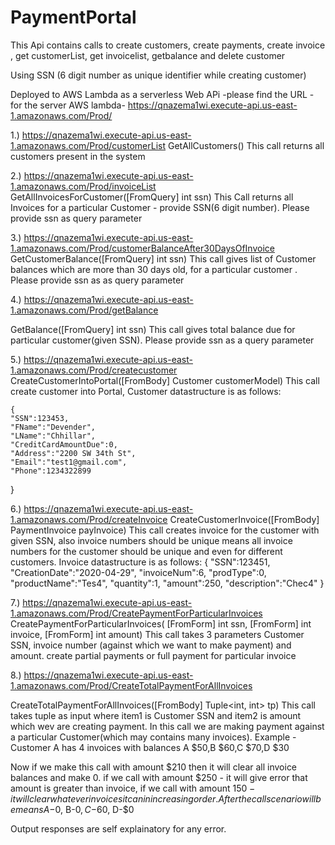 # PaymentPortal

This Api contains calls to create customers, create payments, create invoice , get customerList, get invoicelist, getbalance and delete customer 

Using SSN (6 digit number as unique identifier while creating customer)

Deployed to AWS Lambda as a serverless Web APi  -please find the URL - for the server AWS lambda- https://qnazema1wi.execute-api.us-east-1.amazonaws.com/Prod/

1.) https://qnazema1wi.execute-api.us-east-1.amazonaws.com/Prod/customerList
    GetAllCustomers()
    This call returns all customers present in the system


2.) https://qnazema1wi.execute-api.us-east-1.amazonaws.com/Prod/invoiceList
    GetAllInvoicesForCustomer([FromQuery] int ssn)
    This Call returns all Invoices for a particular Customer - provide SSN(6 digit number). Please provide ssn as query parameter
    
3.) https://qnazema1wi.execute-api.us-east-1.amazonaws.com/Prod/customerBalanceAfter30DaysOfInvoice
  GetCustomerBalance([FromQuery] int ssn)
  This call gives list of Customer balances which are more than 30 days old, for a particular customer . Please provide ssn as as query parameter

4.) https://qnazema1wi.execute-api.us-east-1.amazonaws.com/Prod/getBalance

  GetBalance([FromQuery] int ssn)
  This call gives total balance due for particular customer(given SSN). Please provide ssn as a query parameter
  
5.) https://qnazema1wi.execute-api.us-east-1.amazonaws.com/Prod/createcustomer
    CreateCustomerIntoPortal([FromBody] Customer customerModel)
    This call create customer into Portal, Customer datastructure is as follows:
    
    {
    "SSN":123453,
    "FName":"Devender",
    "LName":"Chhillar",
    "CreditCardAmountDue":0,    
    "Address":"2200 SW 34th St",
    "Email":"test1@gmail.com",
    "Phone":1234322899
}

6.) https://qnazema1wi.execute-api.us-east-1.amazonaws.com/Prod/createInvoice
    CreateCustomerInvoice([FromBody] PaymentInvoice payInvoice)
    This call creates invoice for the customer with given SSN, also invoice numbers should be unique means all invoice numbers for the customer should be unique and even for different customers.
    Invoice datastructure is as follows:
    {
    "SSN":123451,    
    "CreationDate":"2020-04-29",
    "invoiceNum":6,
    "prodType":0,
    "productName":"Tes4",
    "quantity":1,
    "amount":250,
    "description":"Chec4"
}

7.) https://qnazema1wi.execute-api.us-east-1.amazonaws.com/Prod/CreatePaymentForParticularInvoices
    CreatePaymentForParticularInvoices( [FromForm] int ssn, [FromForm] int invoice, [FromForm] int amount)
    This call takes 3 parameters Customer SSN, invoice number (against which we want to make payment) and amount.
    create partial payments or full payment for particular invoice
    
8.) https://qnazema1wi.execute-api.us-east-1.amazonaws.com/Prod/CreateTotalPaymentForAllInvoices

CreateTotalPaymentForAllInvoices([FromBody] Tuple<int, int> tp)
This call takes tuple as input where item1 is Customer SSN and item2 is amount which wev are creating payment.
In this call we are making payment against a particular Customer(which may contains many invoices).
Example - Customer A has 4 invoices with balances A $50,B $60,C $70,D $30

Now if we make this call with amount $210 then it will clear all invoice balances and make 0. 
if we call with amount $250 - it will give error that amount is greater than invoice,
if we call with amount $150 - it will clear whatever invoices it can in increasing order. After the call scenario will be means A -$0, B-$0, C-$60, D-$0


Output responses are self explainatory for any error.
    

